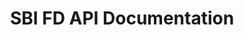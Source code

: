 ---
title: SBI FD API Documentation

language_tabs:
  - shell

includes:
  - errors

search: true
---